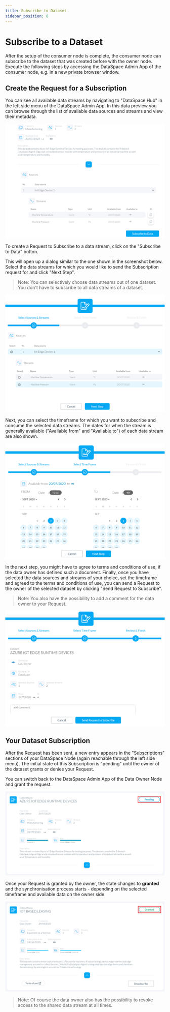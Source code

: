 ```yaml
---
title: Subscribe to Dataset
sidebar_position: 8
---
```


# Subscribe to a Dataset

After the setup of the consumer node is complete, the consumer node can subscribe to the dataset that was created before with the owner node.
Execute the following steps by accessing the DataSpace Admin App of the consumer node, e.g. in a new private browser window.

## Create the Request for a Subscription

You can see all available data streams by navigating to "DataSpace Hub" in the left side menu of the DataSpace Admin App.
In this data preview you can browse through the list of available data sources and streams and view their metadata.

![Data Preview](../../static/img/quickstart/request-dataset-data-preview.png)

To create a Request to Subscribe to a data stream, click on the "Subscribe to Data" button.

This will open up a dialog similar to the one shown in the screenshot below. Select the data streams for which you would like to send the Subscription request for and click "Next Step".

> Note: You can selectively choose data streams out of one dataset. You don't have to subscribe to all data streams of a dataset.

![Select](../../static/img/quickstart/request-dataset-select.png)

Next, you can select the timeframe for which you want to subscribe and consume the selected data streams. The dates for when the stream is generally available ("Available from" and "Available to") of each data stream are also shown.

![timeframe](../../static/img/quickstart/request-dataset-time-frame.png)

In the next step, you might have to agree to terms and conditions of use, if the data owner has defined such a document.
Finally, once you have selected the data sources and streams of your choice, set the timeframe and agreed to the terms and conditions of use, you can send a Request to the owner of the selected dataset by clicking "Send Request to Subscribe".

> Note: You also have the possibility to add a comment for the data owner to your Request.

![Review](../../static/img/quickstart/request-dataset-review.png)

## Your Dataset Subscription

After the Request has been sent, a new entry appears in the "Subscriptions" sections of your DataSpace Node (again reachable through the left side menu). The initial state of this Subscription is "pending" until the owner of the dataset grants or denies your Request.

You can switch back to the DataSpace Admin App of the Data Owner Node and grant the request.

![Pending](../../static/img/quickstart/request-dataset-pending.png)

Once your Request is granted by the owner, the state changes to **granted** and the synchronisation process starts - depending on the selected timeframe and available data on the owner side.

![Granted](../../static/img/quickstart/request-dataset-granted.png)

> Note: Of course the data owner also has the possibility to revoke access to the shared data stream at all times.
